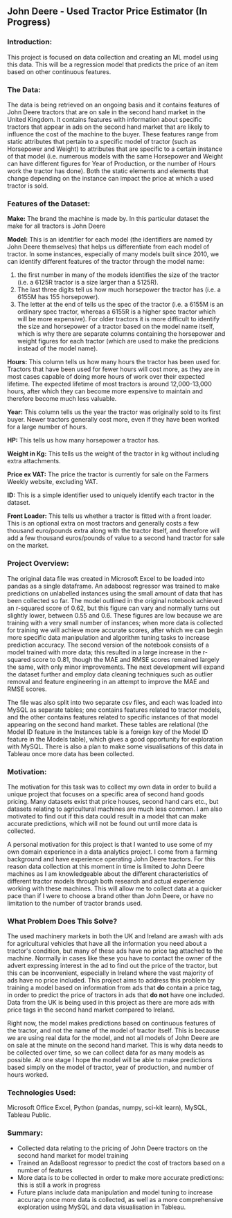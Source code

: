 ## John Deere - Used Tractor Price Estimator (In Progress)

### Introduction:
This project is focused on data collection and creating an ML model using this data. This will be a regression model that predicts the price of an item based on other continuous features.

### The Data:
The data is being retrieved on an ongoing basis and it contains features of John Deere tractors that are on sale in the second hand market in the United Kingdom. It contains features with information about specific tractors that appear in ads on the second hand market that are likely to influence the cost of the machine to the buyer. These features range from static attributes that pertain to a specific model of tractor (such as Horsepower and Weight) to attributes that are specific to a certain instance of that model (i.e. numerous models with the same Horsepower and Weight can have different figures for Year of Production, or the number of Hours work the tractor has done). Both the static elements and elements that change depending on the instance can impact the price at which a used tractor is sold.

### Features of the Dataset:

**Make:** The brand the machine is made by. In this particular dataset the make for all tractors is John Deere

**Model:** This is an identifier for each model (the identifiers are named by John Deere themselves) that helps us differentiate from each model of tractor. In some instances, especially of many models built since 2010, we can identify different features of the tractor through the model name:
1) the first number in many of the models identifies the size of the tractor (i.e. a 6125R tractor is a size larger than a 5125R).
2) The last three digits tell us how much horsepower the tractor has (i.e. a 6155M has 155 horsepower).
3) The letter at the end of tells us the spec of the tractor (i.e. a 6155M is an ordinary spec tractor, whereas a 6155R is a higher spec tractor which will be more expensive).
For older tractors it is more difficult to identify the size and horsepower of a tractor based on the model name itself, which is why there are separate columns containing the horsepower and weight figures for each tractor (which are used to make the predicions instead of the model name).

**Hours:** This column tells us how many hours the tractor has been used for. Tractors that have been used for fewer hours will cost more, as they are in most cases capable of doing more hours of work over their expected lifetime. The expected lifetime of most tractors is around 12,000-13,000 hours, after which they can become more expensive to maintain and therefore become much less valuable.

**Year:** This column tells us the year the tractor was originally sold to its first buyer. Newer tractors generally cost more, even if they have been worked for a large number of hours.

**HP:** This tells us how many horsepower a tractor has.

**Weight in Kg:** This tells us the weight of the tractor in kg without including extra attachments.

**Price ex VAT:** The price the tractor is currently for sale on the Farmers Weekly website, excluding VAT.

**ID:** This is a simple identifier used to uniquely identify each tractor in the dataset.

**Front Loader:** This tells us whether a tractor is fitted with a front loader. This is an optional extra on most tractors and generally costs a few thousand euro/pounds extra along with the tractor itself, and therefore will add a few thousand euros/pounds of value to a second hand tractor for sale on the market.


### Project Overview:
The original data file was created in Microsoft Excel to be loaded into pandas as a single dataframe. An adaboost regressor was trained to make predictions on unlabelled instances using the small amount of data that has been collected so far. The model outlined in the original notebook achieved an r-squared score of 0.62, but this figure can vary and normally turns out slightly lower, between 0.55 and 0.6. These figures are low because we are training with a very small number of instances; when more data is collected for training we will achieve more accurate scores, after which we can begin more specific data manipulation and algorithm tuning tasks to increase prediction accuracy. The second version of the notebook consists of a model trained with more data; this resulted in a large increase in the r-squared score to 0.81, though the MAE and RMSE scores remained largely the same, with only minor improvements. The next development will expand the dataset further and employ data cleaning techniques such as outlier removal and feature engineering in an attempt to improve the MAE and RMSE scores.

The file was also split into two separate csv files, and each was loaded into MySQL as separate tables; one contains features related to tractor models, and the other contains features related to specific instances of that model appearing on the second hand market. These tables are relational (the Model ID feature in the Instances table is a foreign key of the Model ID feature in the Models table), which gives a good opportunity for exploration with MySQL. There is also a plan to make some visualisations of this data in Tableau once more data has been collected.

### Motivation:
The motivation for this task was to collect my own data in order to build a unique project that focuses on a specific area of second hand goods pricing. Many datasets exist that price houses, second hand cars etc., but datasets relating to agricultural machines are much less common. I am also motivated to find out if this data could result in a model that can make accurate predictions, which will not be found out until more data is collected.

A personal motivation for this project is that I wanted to use some of my own domain experience in a data analytics project. I come from a farming background and have experience operating John Deere tractors. For this reason data collection at this moment in time is limited to John Deere machines as I am knowledgeable about the different characteristics of different tractor models through both research and actual experience working with these machines. This will allow me to collect data at a quicker pace than if I were to choose a brand other than John Deere, or have no limitation to the number of tractor brands used.

### What Problem Does This Solve?
The used machinery markets in both the UK and Ireland are awash with ads for agricultural vehicles that have all the information you need about a tractor's condition, but many of these ads have no price tag attached to the machine. Normally in cases like these you have to contact the owner of the advert expressing interest in the ad to find out the price of the tractor, but this can be inconvenient, especially in Ireland where the vast majority of ads have no price included. This project aims to address this problem by training a model based on information from ads that **do** contain a price tag, in order to predict the price of tractors in ads that **do not** have one included. Data from the UK is being used in this project as there are more ads with price tags in the second hand market compared to Ireland.

Right now, the model makes predictions based on continuous features of the tractor, and not the name of the model of tractor itself. This is because we are using real data for the model, and not all models of John Deere are on sale at the minute on the second hand market. This is why data needs to be collected over time, so we can collect data for as many models as possible. At one stage I hope the model will be able to make predictions based simply on the model of tractor, year of production, and number of hours worked.


### Technologies Used:
Microsoft Office Excel, Python (pandas, numpy, sci-kit learn), MySQL, Tableau Public.

### Summary:

- Collected data relating to the pricing of John Deere tractors on the second hand market for model training 
- Trained an AdaBoost regressor to predict the cost of tractors based on a number of features
- More data is to be collected in order to make more accurate predictions: this is still a work in progress
- Future plans include data manipulation and model tuning to increase accuracy once more data is collected, as well as a more comprehensive exploration using MySQL and data visualisation in Tableau. 
